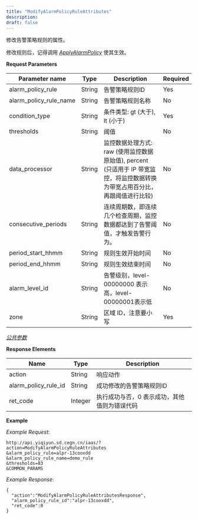 ```yaml
---
title: "ModifyAlarmPolicyRuleAttributes"
description: 
draft: false
---
```


修改告警策略规则的属性。

修改规则后，记得调用 [_ApplyAlarmPolicy_](../apply_alarm_policy/) 使其生效。

**Request Parameters**

| Parameter name | Type | Description | Required |
| --- | --- | --- | --- |
| alarm_policy_rule | String | 告警策略规则ID | Yes |
| alarm_policy_rule_name | String | 告警策略规则名称 | No |
| condition_type | String | 条件类型: gt (大于), lt (小于) | Yes |
| thresholds | String | 阈值 | No |
| data_processor | String | 监控数据处理方式: raw (使用监控数据原始值), percent (只适用于 IP 带宽监控，将监控数据转换为带宽占用百分比，再跟阈值进行比较) | No |
| consecutive_periods | String | 连续周期数，即连续几个检查周期，监控数据都达到了告警阈值，才触发告警行为。 | No |
| period_start_hhmm | String | 规则生效开始时间 | No |
| period_end_hhmm | String | 规则生效结束时间 | No |
| alarm_level_id | String | 告警级别，level-00000000 表示高，level-00000001表示低 | No |
| zone | String | 区域 ID，注意要小写 | Yes |

[_公共参数_](../../../parameters/)

**Response Elements**

| Name | Type | Description |
| --- | --- | --- |
| action | String | 响应动作 |
| alarm_policy_rule_id | String | 成功修改的告警策略规则ID |
| ret_code | Integer | 执行成功与否，0 表示成功，其他值则为错误代码 |

**Example**

_Example Request_:

```
http://api.yiqiyun.sd.cegn.cn/iaas/?action=ModifyAlarmPolicyRuleAttributes
&alarm_policy_rule=alpr-13cooxdd
&alarm_policy_rule_name=demo_rule
&thresholds=83
&COMMON_PARAMS
```

_Example Response_:

```
{
  "action":"ModifyAlarmPolicyRuleAttributesResponse",
  "alarm_policy_rule_id":"alpr-13cooxdd",
  "ret_code":0
}
```

